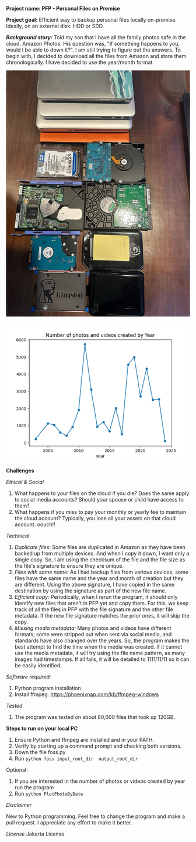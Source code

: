 **Project name: PFP - Personal Files on Premise**

**Project goal:** Efficient way to backup personal files locally on-premise. Ideally, on an external disk: HDD or SDD.

***Background story:*** Told my son that I have all the family photos safe in the cloud. Amazon Photos. His question was,
"If something happens to you, would I be able to down it?". 
I am still trying to figure out the answers. To begin with, I decided to download all the files from Amazon and store them 
chronologically. I have decided to use the year/month format.


![My Photos Albums](PhotoAlbums.jpg)

![My Photos by year!!!](myplot.png)

**Challenges**

_Ethical & Social_

1. What happens to your files on the cloud if you die? Does the same apply to social media accounts? Should your spouse or child have access to them? 
2. What happens if you miss to pay your monthly or yearly fee to maintain the cloud account? Typically, you lose all your assets on that cloud account. oouch!!


_Technical_

1. _Duplicate files:_
Some files are duplicated in Amazon as they have been backed up from multiple devices. 
And when I copy it down, I want only a single copy. So, I am using the checksum of the file and the file size as the 
file's signature to ensure they are unique. 
2. _Files with same name:_
As I had backup files from various devices, some files have the same name and the year and month of creation
but they are different. Using the above signature, I have copied in the same destination by using the signature as part of the new file name.
3. _Efficient copy:_ Periodically, when I rerun the program, it should only identify new files that aren't in PFP yet
and copy them. For this, we keep track of all the files in PFP with the file signature and the other file metadata.
If the new file signature matches the prior ones, it will skip the copy.
4. _Missing media metadata:_ Many photos and videos have different formats; some were stripped out when 
sent via social media, and standards have also changed over the years. So, the program makes the best attempt 
to find the time when the media was created. If it cannot use the media metadata, it will try using the file name 
pattern, as many images had timestamps. If all fails, it will be detailed to 1111/11/11 so it can be easily identified.

_Software required:_
   1. Python program installation
   2. Install ffmpeg. https://phoenixnap.com/kb/ffmpeg-windows

_Tested_

1. The program was tested on about 80,000 files that took up 120GB. 
  

**Steps to run on your local PC**
1. Ensure Python and ffmpeg are installed and in your PATH. 
2. Verify by starting up a command prompt and checking both versions.
3. Down the file foss.py
4. Run `python foss input_root_dir  output_root_dir`

Optional:
1. If you are interested in the number of photos or videos created by year run the program
2. Run `python PlotPhotoByDate`

_Disclaimer_

New to Python programming. Feel free to change the program and make a pull request. 
I appreciate any effort to make it better. 

_License_
Jakarta License
